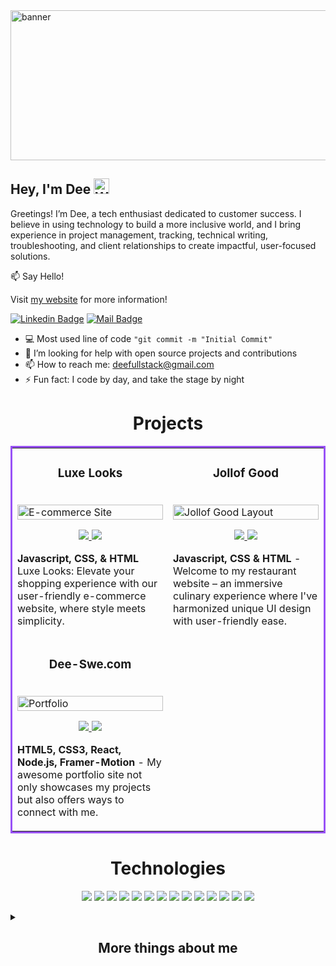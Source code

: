 <img src= "https://media.giphy.com/media/v1.Y2lkPTc5MGI3NjExd3c2eXdjdzNjZzl5N3EwdWJwazVidWduemtvamk5cmY5aDhtYXdyMiZlcD12MV9pbnRlcm5hbF9naWZfYnlfaWQmY3Q9Zw/46Fp9JSipTDNBLcwJL/giphy-downsized-large.gif" alt= "banner" style = "float" width = "1000px" height = "240px">

## Hey, I'm Dee <img src= "https://em-content.zobj.net/source/animated-noto-color-emoji/356/waving-hand_medium-dark-skin-tone_1f44b-1f3fe_1f3fe.gif" alt = "Wave" style = "float" width = "25px">

Greetings! I’m Dee, a tech enthusiast dedicated to customer success. I believe in using technology to build a more inclusive world, and I bring experience in project management, tracking, technical writing, troubleshooting, and client relationships to create impactful, user-focused solutions.

:mailbox: Say Hello!

Visit [my website](https://dee-swe.netlify.app/) for more information!


 [![Linkedin Badge](https://img.shields.io/badge/-Dee-0e76a8?style=flat&labelColor=0e76a8&logo=linkedin&logoColor=white)](https://www.linkedin.com) [![Mail Badge](https://img.shields.io/badge/-deefullstack-c0392b?style=flat&labelColor=c0392b&logo=gmail&logoColor=white)](mailto:deefullstack@gmail.com)


- :computer: Most used line of code `"git commit -m "Initial Commit"`
- 🤔 I’m looking for help with open source projects and contributions
- 📫 How to reach me: deefullstack@gmail.com
- ⚡ Fun fact: I code by day, and take the stage by night



<h1 align="center">Projects</h1>
<table bordercolor="9851F7">
  
  <tr>
    <td width="50%" valign="top">
      <h3 align="center">Luxe Looks</h3>
        <br />
        <a target="_blank" href="https://luxe-looks.netlify.app/">
            <img src="https://media.giphy.com/media/oZVok6fAYu8N0x6kPh/giphy.gif" width="100%" alt="E-commerce Site"/>
        </a>
        <br />
        <p align="center">
          
  <a href="https://github.com/dee2314/luxeLooks" target="_blank">
    <img src="https://img.shields.io/static/v1?label=|&message=REPO&color=9851F7&style=plastic&logo=github&logo-color=white"/>
  </a>  
  <a href="https://luxe-looks.netlify.app/" target="_blank">
    <img src="https://img.shields.io/static/v1?label=|&message=WEBSITE&color=9851F7&style=plastic&logo=wordpress&logo-color=white"/>
  </a>
      </p>
        <p><strong>Javascript, CSS, & HTML </strong> Luxe Looks: Elevate your shopping experience with our user-friendly e-commerce website, where style meets simplicity.</p>
    </td>
    <td width="50%" valign="top"> 
      <h3 align="center">Jollof Good</h3>
        <br />
      <a target="_blank" href="https://jollof-good.netlify.app/#">
            <img src="https://media.giphy.com/media/gZc6R5jNzvlKM4zh3V/giphy.gif" width="100%"  alt="Jollof Good Layout"/>
        </a>
        <br />
        <p align="center">       
  <a href="https://github.com/dee2314/jollofgood" target="_blank">
    <img src="https://img.shields.io/static/v1?label=|&message=REPO&color=9851F7&style=plastic&logo=github&logo-color=white"/>
  </a>
  <a href="https://jollof-good.netlify.app/#" target="_blank">
    <img src="https://img.shields.io/static/v1?label=|&message=WEBSITE&color=9851F7&style=plastic&logo=wordpress&logo-color=white"/>
  </a>
      </p>
        <p><strong>Javascript, CSS & HTML</strong> - Welcome to my restaurant website – an immersive culinary experience where I've harmonized unique UI design with user-friendly ease.</p>
    </td>

  
  <tr>
    <td width="50%" valign="top">
      <h3 align="center">Dee-Swe.com</h3>
      <br />
        <a target="_blank" href="https://dee-swe.netlify.app/">
          <img src="https://media.giphy.com/media/v1.Y2lkPTc5MGI3NjExNDNxZjltM2tycHZ6NjNhMzgyZXRtbWwzbW5uYzdiaDV4N2Yzbmd0MiZlcD12MV9pbnRlcm5hbF9naWZfYnlfaWQmY3Q9Zw/l0yNa0CgzJHBLsz6x3/giphy.gif" width="100%" alt="Portfolio"/>
        </a>
      <br />
        <p align="center">
  <a href="https://github.com/dee2314/Portfolio2023" target="_blank">
    <img src="https://img.shields.io/static/v1?label=|&message=REPO&color=9851F7&style=plastic&logo=github&logo-color=white"/>
  </a>
  <a href="https://dee-swe.netlify.app/" target="_blank">
    <img src="https://img.shields.io/static/v1?label=|&message=WEBSITE&color=9851F7&style=plastic&logo=wordpress&logo-color=white"/>
  </a>
      </p>
        <p><strong>HTML5, CSS3, React, Node.js, Framer-Motion </strong> - My awesome portfolio site not only showcases my projects but also offers ways to connect with me. </p>
    </td>
  </tr>
</table>




<h1 align ='center'>Technologies</h1>

<p align="center">
    <img src="https://img.shields.io/static/v1?label=|&message=HTML5&color=8B52FF&style=plastic&logo=html5"/>
    <img src="https://img.shields.io/static/v1?label=|&message=SQL&color=8B52FF&style=plastic&logo=sql"/>
    <img src="https://img.shields.io/static/v1?label=|&message=CSS3&color=8B52FF&style=plastic&logo=css3"/>
    <img src="https://img.shields.io/static/v1?label=|&message=SASS&color=8B52FF&style=plastic&logo=sass"/>
    <img src="https://img.shields.io/static/v1?label=|&message=BOOTSTRAP&color=905AFF&style=plastic&logo=bootstrap"/>
    <img src="https://img.shields.io/static/v1?label=|&message=JAVASCRIPT&color=905AFF&style=plastic&logo=javascript"/>
    <img src="https://img.shields.io/static/v1?label=|&message=REACT.JS&color=9461FC&style=plastic&logo=react"/>
    <img src="https://img.shields.io/static/v1?label=|&message=WORDPRESS&color=9461FC&style=plastic&logo=wordpress"/>
    <img src="https://img.shields.io/static/v1?label=|&message=ADOBE&color=9F70FE&style=plastic&logo=adobe"/>
    <img src="https://img.shields.io/static/v1?label=|&message=MONGO-DB&color=A479FC&style=plastic&logo=mongodb"/>
    <img src="https://img.shields.io/static/v1?label=|&message=EXPRESS&color=B18AFF&style=plastic&logo=express"/>
    <img src="https://img.shields.io/static/v1?label=|&message=LINUX&color=B692FF&style=plastic&logo=linux"/>
    <img src="https://img.shields.io/static/v1?label=|&message=GIT&color=BFA0FE&style=plastic&logo=git"/>
    <img src="https://img.shields.io/static/v1?label=|&message=NODE.JS&color=BFA0FE&style=plastic&logo=node.js"/>
</p>





  
<details>

<summary>
  <h2 align="center">More things about me</h2>
</summary>

<br >

I advocate for underrepresented voices and promote equity for all across my various hobbies and talents. Coding is one aspect of my storytelling that feeds my commitment to prospering education access and representation of the silenced.

</details>
